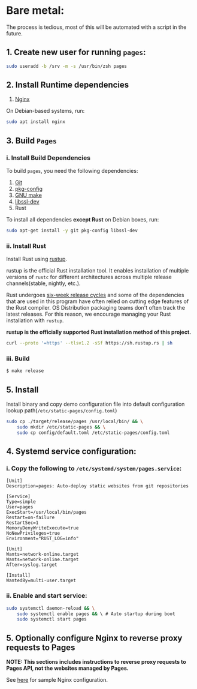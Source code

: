 # Bare metal:

The process is tedious, most of this will be automated with a script in
the future.

## 1. Create new user for running `pages`:

```bash
sudo useradd -b /srv -m -s /usr/bin/zsh pages
```

## 2. Install Runtime dependencies

1. [Nginx](https://packages.debian.org/bullseye/nginx)

On Debian-based systems, run:

```bash
sudo apt install nginx
```

## 3. Build `Pages`

### i. Install Build Dependencies

To build `pages`, you need the following dependencies:

1. [Git](https://packages.debian.org/bullseye/git)
2. [pkg-config](https://packages.debian.org/bullseye/pkg-config)
3. [GNU make](https://packages.debian.org/bullseye/make)
4. [libssl-dev](https://packages.debian.org/bullseye/libssl-dev)
5. Rust

To install all dependencies **except Rust** on Debian boxes, run:

```bash
sudo apt-get install -y git pkg-config libssl-dev
```

### ii. Install Rust

Install Rust using [rustup](https://rustup.rs/).

rustup is the official Rust installation tool. It enables installation
of multiple versions of `rustc` for different architectures across
multiple release channels(stable, nightly, etc.).

Rust undergoes [six-week release
cycles](https://doc.rust-lang.org/book/appendix-05-editions.html#appendix-e---editions)
and some of the dependencies that are used in this program have often
relied on cutting edge features of the Rust compiler. OS Distribution
packaging teams don't often track the latest releases. For this reason,
we encourage managing your Rust installation with `rustup`.

**rustup is the officially supported Rust installation method of this
project.**

```bash
curl --proto '=https' --tlsv1.2 -sSf https://sh.rustup.rs | sh
```

### iii. Build

```bash
$ make release
```

## 5. Install

Install binary and copy demo configuration file into default configuration
lookup path(`/etc/static-pages/config.toml`)

```bash
sudo cp ./target/release/pages /usr/local/bin/ && \
	sudo mkdir /etc/static-pages && \
	sudo cp config/default.toml /etc/static-pages/config.toml
```

## 4. Systemd service configuration:

### i. Copy the following to `/etc/systemd/system/pages.service`:

```systemd
[Unit]
Description=pages: Auto-deploy static websites from git repositories

[Service]
Type=simple
User=pages
ExecStart=/usr/local/bin/pages
Restart=on-failure
RestartSec=1
MemoryDenyWriteExecute=true
NoNewPrivileges=true
Environment="RUST_LOG=info"

[Unit]
Wants=network-online.target
Wants=network-online.target
After=syslog.target

[Install]
WantedBy=multi-user.target
```

### ii. Enable and start service:

```bash
sudo systemctl daemon-reload && \
	sudo systemctl enable pages && \ # Auto startup during boot
	sudo systemctl start pages
```

## 5. Optionally configure Nginx to reverse proxy requests to Pages

**NOTE: This sections includes instructions to reverse proxy requests to
Pages API, not the websites managed by Pages.**

See [here](../../config/pages-nginx-config) for sample Nginx configuration.
